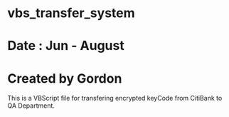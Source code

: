 # vbs_transfer_system

# Date : Jun - August
# Created by Gordon

This is a VBScript file for transfering encrypted keyCode from CitiBank to QA Department.

